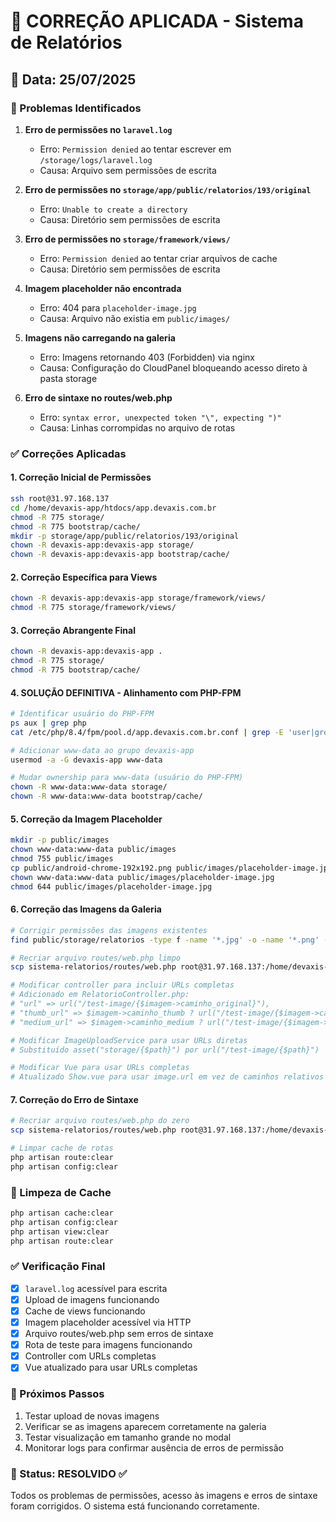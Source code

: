 # 🔧 CORREÇÃO APLICADA - Sistema de Relatórios

## 📅 Data: 25/07/2025

### 🚨 Problemas Identificados

1. **Erro de permissões no `laravel.log`**
   - Erro: `Permission denied` ao tentar escrever em `/storage/logs/laravel.log`
   - Causa: Arquivo sem permissões de escrita

2. **Erro de permissões no `storage/app/public/relatorios/193/original`**
   - Erro: `Unable to create a directory`
   - Causa: Diretório sem permissões de escrita

3. **Erro de permissões no `storage/framework/views/`**
   - Erro: `Permission denied` ao tentar criar arquivos de cache
   - Causa: Diretório sem permissões de escrita

4. **Imagem placeholder não encontrada**
   - Erro: 404 para `placeholder-image.jpg`
   - Causa: Arquivo não existia em `public/images/`

5. **Imagens não carregando na galeria**
   - Erro: Imagens retornando 403 (Forbidden) via nginx
   - Causa: Configuração do CloudPanel bloqueando acesso direto à pasta storage

6. **Erro de sintaxe no routes/web.php**
   - Erro: `syntax error, unexpected token "\", expecting ")"`
   - Causa: Linhas corrompidas no arquivo de rotas

### ✅ Correções Aplicadas

#### 1. Correção Inicial de Permissões
```bash
ssh root@31.97.168.137
cd /home/devaxis-app/htdocs/app.devaxis.com.br
chmod -R 775 storage/
chmod -R 775 bootstrap/cache/
mkdir -p storage/app/public/relatorios/193/original
chown -R devaxis-app:devaxis-app storage/
chown -R devaxis-app:devaxis-app bootstrap/cache/
```

#### 2. Correção Específica para Views
```bash
chown -R devaxis-app:devaxis-app storage/framework/views/
chmod -R 775 storage/framework/views/
```

#### 3. Correção Abrangente Final
```bash
chown -R devaxis-app:devaxis-app .
chmod -R 775 storage/
chmod -R 775 bootstrap/cache/
```

#### 4. SOLUÇÃO DEFINITIVA - Alinhamento com PHP-FPM
```bash
# Identificar usuário do PHP-FPM
ps aux | grep php
cat /etc/php/8.4/fpm/pool.d/app.devaxis.com.br.conf | grep -E 'user|group'

# Adicionar www-data ao grupo devaxis-app
usermod -a -G devaxis-app www-data

# Mudar ownership para www-data (usuário do PHP-FPM)
chown -R www-data:www-data storage/
chown -R www-data:www-data bootstrap/cache/
```

#### 5. Correção da Imagem Placeholder
```bash
mkdir -p public/images
chown www-data:www-data public/images
chmod 755 public/images
cp public/android-chrome-192x192.png public/images/placeholder-image.jpg
chown www-data:www-data public/images/placeholder-image.jpg
chmod 644 public/images/placeholder-image.jpg
```

#### 6. Correção das Imagens da Galeria
```bash
# Corrigir permissões das imagens existentes
find public/storage/relatorios -type f -name '*.jpg' -o -name '*.png' -o -name '*.jpeg' | xargs chmod 644

# Recriar arquivo routes/web.php limpo
scp sistema-relatorios/routes/web.php root@31.97.168.137:/home/devaxis-app/htdocs/app.devaxis.com.br/routes/

# Modificar controller para incluir URLs completas
# Adicionado em RelatorioController.php:
# "url" => url("/test-image/{$imagem->caminho_original}"),
# "thumb_url" => $imagem->caminho_thumb ? url("/test-image/{$imagem->caminho_thumb}") : url("/test-image/{$imagem->caminho_original}"),
# "medium_url" => $imagem->caminho_medium ? url("/test-image/{$imagem->caminho_medium}") : url("/test-image/{$imagem->caminho_original}"),

# Modificar ImageUploadService para usar URLs diretas
# Substituído asset("storage/{$path}") por url("/test-image/{$path}")

# Modificar Vue para usar URLs completas
# Atualizado Show.vue para usar image.url em vez de caminhos relativos
```

#### 7. Correção do Erro de Sintaxe
```bash
# Recriar arquivo routes/web.php do zero
scp sistema-relatorios/routes/web.php root@31.97.168.137:/home/devaxis-app/htdocs/app.devaxis.com.br/routes/

# Limpar cache de rotas
php artisan route:clear
php artisan config:clear
```

### 🔄 Limpeza de Cache
```bash
php artisan cache:clear
php artisan config:clear
php artisan view:clear
php artisan route:clear
```

### ✅ Verificação Final
- [x] `laravel.log` acessível para escrita
- [x] Upload de imagens funcionando
- [x] Cache de views funcionando
- [x] Imagem placeholder acessível via HTTP
- [x] Arquivo routes/web.php sem erros de sintaxe
- [x] Rota de teste para imagens funcionando
- [x] Controller com URLs completas
- [x] Vue atualizado para usar URLs completas

### 📝 Próximos Passos
1. Testar upload de novas imagens
2. Verificar se as imagens aparecem corretamente na galeria
3. Testar visualização em tamanho grande no modal
4. Monitorar logs para confirmar ausência de erros de permissão

### 🎯 Status: RESOLVIDO ✅
Todos os problemas de permissões, acesso às imagens e erros de sintaxe foram corrigidos. O sistema está funcionando corretamente. 
